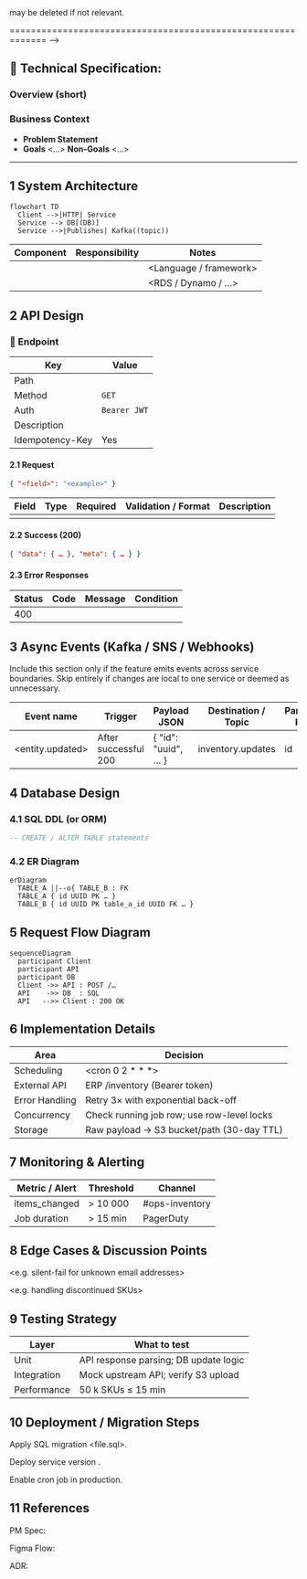 <!-- =============================================================
  BACKEND FEATURE SPEC TEMPLATE  •  v2.0  (May 2025)
  Copy → rename to docs/api/<feature>.md, then replace <PLACEHOLDERS>.
  Sections marked <!-- optional --> may be deleted if not relevant.
============================================================= -->

## 🧩 Technical Specification: <Feature Name>

### Overview  (short)
<One-sentence summary of what the feature does and for whom.>

### Business Context  <!-- optional -->
- **Problem Statement** <Why this matters to the business>
- **Goals** <…>    **Non-Goals** <…>

---

## 1  System Architecture  <!-- optional -->

```mermaid
flowchart TD
  Client -->|HTTP| Service
  Service --> DB[(DB)]
  Service -->|Publishes| Kafka((topic))
```

| Component | Responsibility | Notes |
|-----------|----------------|-------|
| <Service> | <What it does> | <Language / framework> |
| <DB>      | <Main tables>  | <RDS / Dynamo / …> |

## 2  API Design <!-- duplicate Endpoint block for each route -->

### 🔗 Endpoint

| Key | Value |
|-----|-------|
| Path | <HTTP path> |
| Method | `GET` |
| Auth | `Bearer JWT` |
| Description | <What this endpoint does> |
| Idempotency-Key | Yes |

#### 2.1 Request

```json
{ "<field>": "<example>" }
```

| Field | Type | Required | Validation / Format | Description |
|-------|------|----------|---------------------|-------------|
|       |      |          |                     |             |

#### 2.2 Success (200)

```json
{ "data": { … }, "meta": { … } }
```

#### 2.3 Error Responses

| Status | Code | Message | Condition |
|--------|------|---------|-----------|
| 400 | <CODE> | <Msg> | <When> |

## 3 Async Events (Kafka / SNS / Webhooks) <!-- optional -->
Include this section only if the feature emits events across
service boundaries.
Skip entirely if changes are local to one service or deemed as unnecessary.

| Event name | Trigger | Payload JSON | Destination / Topic | Partition Key |
|------------|---------|--------------|---------------------|---------------|
| <entity.updated> | After successful 200 | { "id": "uuid", … } | inventory.updates | id |

## 4 Database Design

### 4.1 SQL DDL (or ORM)

```sql
-- CREATE / ALTER TABLE statements
```

### 4.2 ER Diagram

```mermaid
erDiagram
  TABLE_A ||--o{ TABLE_B : FK
  TABLE_A { id UUID PK … }
  TABLE_B { id UUID PK table_a_id UUID FK … }
```

## 5 Request Flow Diagram

```mermaid
sequenceDiagram
  participant Client
  participant API
  participant DB
  Client ->> API : POST /…
  API    ->> DB  : SQL
  API   -->> Client : 200 OK
```

## 6 Implementation Details <!-- optional -->

| Area | Decision |
|------|----------|
| Scheduling | <cron 0 2 * * *> |
| External API | ERP /inventory (Bearer token) |
| Error Handling | Retry 3× with exponential back-off |
| Concurrency | Check running job row; use row-level locks |
| Storage | Raw payload → S3 bucket/path (30-day TTL) |

## 7 Monitoring & Alerting <!-- optional -->

| Metric / Alert | Threshold | Channel |
|----------------|-----------|---------|
| items_changed | > 10 000 | #ops-inventory |
| Job duration | > 15 min | PagerDuty |

## 8 Edge Cases & Discussion Points

<e.g. silent-fail for unknown email addresses>

<e.g. handling discontinued SKUs>

## 9 Testing Strategy <!-- optional -->

| Layer | What to test |
|-------|--------------|
| Unit | API response parsing; DB update logic |
| Integration | Mock upstream API; verify S3 upload |
| Performance | 50 k SKUs ≤ 15 min |

## 10 Deployment / Migration Steps

Apply SQL migration <file.sql>.

Deploy service version <tag>.

Enable cron job in production.


## 11 References

PM Spec: <Notion URL>

Figma Flow: <Figma URL>

ADR: <doc link> 